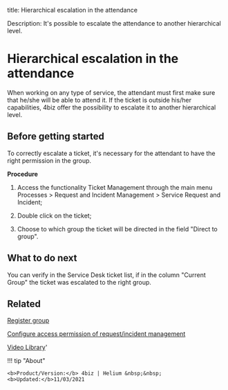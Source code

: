 title: Hierarchical escalation in the attendance

Description: It's possible to escalate the attendance to another hierarchical level.

# Hierarchical escalation in the attendance

When working on any type of service, the attendant must first make sure that he/she will be able to attend it. If the ticket is outside his/her capabilities, 4biz offer the possibility to escalate it to another hierarchical level.

## Before getting started

To correctly escalate a ticket, it's necessary for the attendant to have the right permission in the group.

**Procedure**

1.	Access the functionality Ticket Management through the main menu Processes > Request and Incident Management > Service Request and Incident;

2.	Double click on the ticket;

3.	Choose to which group the ticket will be directed in the field "Direct to group".


## What to do next

You can verify in the Service Desk ticket list, if in the column "Current Group" the ticket was escalated to the right group.

Related
-----------

[Register group](/en-us/4biz-helium/initial-settings/access-settings/user/register-groups.html)

[Configure access permission of request/incident management](/en-us/4biz-helium/processes/tickets/configuration/access-ticket-management.html)

<i class='fa fa-youtube-play  fa-2x' style='color:#97ce17;vertical-align: middle;'> </i> [Video Library](https://www.youtube.com/playlist?list=PLB5qK2uzf2RNrJnhiXj3dbmgsm9-quhfz)'

!!! tip "About"

    <b>Product/Version:</b> 4biz | Helium &nbsp;&nbsp;
    <b>Updated:</b>11/03/2021
